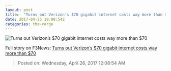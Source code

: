 ```yaml
---
layout: post
title:  "Turns out Verizon’s $70 gigabit internet costs way more than $70"
date: 2017-04-25 19:08:54Z
categories: the-verge
---
```


![Turns out Verizon’s $70 gigabit internet costs way more than $70](https://cdn0.vox-cdn.com/thumbor/vK0eANvk30KIaSfR-G1HaFzQBng=/0x112:1080x720/1600x900/cdn0.vox-cdn.com/uploads/chorus_image/image/54443769/_MGM0857.0.jpg)




Full story on F3News: [Turns out Verizon’s $70 gigabit internet costs way more than $70](http://www.f3nws.com/n/zyuQCH)

> Posted on: Wednesday, April 26, 2017 12:08:54 AM
